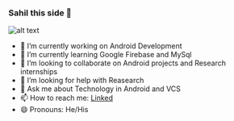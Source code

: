 ### Sahil this side 👋

![alt text](https://www.linkedin.com/in/sahil-hemnani-8084b41a6/detail/background-image/)

- 🔭 I’m currently working on Android Development
- 🌱 I’m currently learning Google Firebase and MySql
- 👯 I’m looking to collaborate on Android projects and Research internships
- 🤔 I’m looking for help with Reasearch
- 💬 Ask me about Technology in Android and VCS
- 📫 How to reach me: [Linked](https://www.linkedin.com/in/sahil-hemnani-8084b41a6/)
- 😄 Pronouns: He/His
